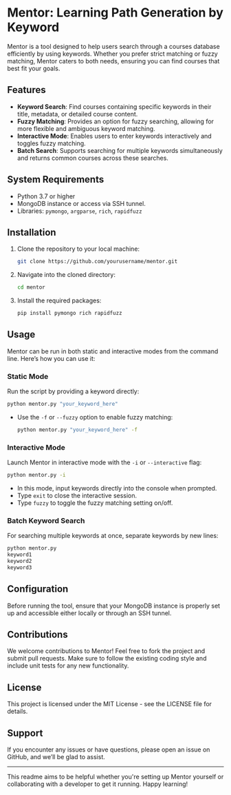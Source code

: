 # Mentor: Learning Path Generation by Keyword

Mentor is a tool designed to help users search through a courses database efficiently by using keywords. Whether you prefer strict matching or fuzzy matching, Mentor caters to both needs, ensuring you can find courses that best fit your goals.

## Features

- **Keyword Search**: Find courses containing specific keywords in their title, metadata, or detailed course content.
- **Fuzzy Matching**: Provides an option for fuzzy searching, allowing for more flexible and ambiguous keyword matching.
- **Interactive Mode**: Enables users to enter keywords interactively and toggles fuzzy matching.
- **Batch Search**: Supports searching for multiple keywords simultaneously and returns common courses across these searches.

## System Requirements

- Python 3.7 or higher
- MongoDB instance or access via SSH tunnel.
- Libraries: `pymongo`, `argparse`, `rich`, `rapidfuzz`

## Installation

1. Clone the repository to your local machine:
   ```bash
   git clone https://github.com/yourusername/mentor.git
   ```

2. Navigate into the cloned directory:
   ```bash
   cd mentor
   ```

3. Install the required packages:
   ```bash
   pip install pymongo rich rapidfuzz
   ```

## Usage

Mentor can be run in both static and interactive modes from the command line. Here’s how you can use it:

### Static Mode

Run the script by providing a keyword directly:

```bash
python mentor.py "your_keyword_here"
```

- Use the `-f` or `--fuzzy` option to enable fuzzy matching:
  ```bash
  python mentor.py "your_keyword_here" -f
  ```

### Interactive Mode

Launch Mentor in interactive mode with the `-i` or `--interactive` flag:

```bash
python mentor.py -i
```

- In this mode, input keywords directly into the console when prompted.
- Type `exit` to close the interactive session.
- Type `fuzzy` to toggle the fuzzy matching setting on/off.

### Batch Keyword Search

For searching multiple keywords at once, separate keywords by new lines:

```bash
python mentor.py
keyword1
keyword2
keyword3
```

## Configuration

Before running the tool, ensure that your MongoDB instance is properly set up and accessible either locally or through an SSH tunnel.

## Contributions

We welcome contributions to Mentor! Feel free to fork the project and submit pull requests. Make sure to follow the existing coding style and include unit tests for any new functionality.

## License

This project is licensed under the MIT License - see the LICENSE file for details.

## Support

If you encounter any issues or have questions, please open an issue on GitHub, and we’ll be glad to assist.

--- 

This readme aims to be helpful whether you're setting up Mentor yourself or collaborating with a developer to get it running. Happy learning!
